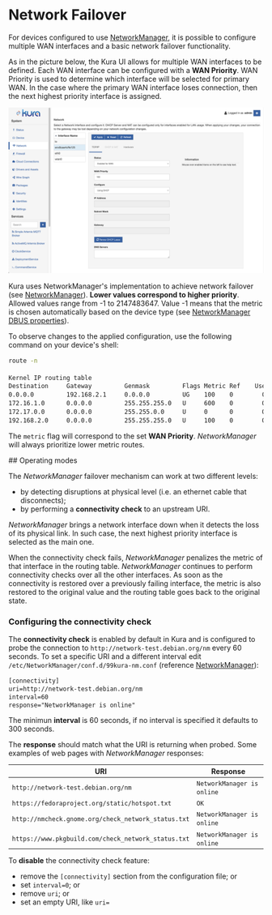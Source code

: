 # Network Failover

For devices configured to use [NetworkManager](https://networkmanager.dev), it is possible to configure multiple WAN interfaces and a basic network failover functionality.

As in the picture below, the Kura UI allows for multiple WAN interfaces to be defined. Each WAN interface can be configured with a **WAN Priority**. WAN Priority is used to determine which interface will be selected for primary WAN. In the case where the primary WAN interface loses connection, then the next highest priority interface is assigned.

![](images/net-failover.png)

Kura uses NetworkManager's implementation to achieve network failover (see [NetworkManager](https://www.digi.com/resources/documentation/digidocs/90001548/reference/yocto/r_network_failover.htm?TocPath=Digi%20Embedded%20Yocto%7CSystem%20development%7CSoftware%20extensions%7C_____3)). **Lower values correspond to higher priority**. Allowed values range from -1 to 2147483647. Value -1 means that the metric is chosen automatically based on the device type (see [NetworkManager DBUS properties](https://developer-old.gnome.org/NetworkManager/unstable/nm-settings-dbus.html)).

To observe changes to the applied configuration, use the following command on your device's shell:

```bash
route -n

Kernel IP routing table
Destination     Gateway         Genmask         Flags Metric Ref    Use Iface
0.0.0.0         192.168.2.1     0.0.0.0         UG    100    0        0 eth0
172.16.1.0      0.0.0.0         255.255.255.0   U     600    0        0 wlan0
172.17.0.0      0.0.0.0         255.255.0.0     U     0      0        0 docker0
192.168.2.0     0.0.0.0         255.255.255.0   U     100    0        0 eth0
```

The `metric` flag will correspond to the set **WAN Priority**. *NetworkManager* will always prioritize lower metric routes.



## Operating modes

The *NetworkManager* failover mechanism can work at two different levels:

- by detecting disruptions at physical level (i.e. an ethernet cable that disconnects);
- by performing a **connectivity check** to an upstream URI.

*NetworkManager* brings a network interface down when it detects the loss of its physical link. In such case, the next highest priority interface is selected as the main one.

When the connectivity check fails, *NetworkManager* penalizes the metric of that interface in the routing table. *NetworkManager* continues to perform connectivity checks over all the other interfaces. As soon as the connectivity is restored over a previously failing interface, the metric is also restored to the original value and the routing table goes back to the original state.



### Configuring the connectivity check

The **connectivity check** is enabled by default in Kura and is configured to probe the connection to `http://network-test.debian.org/nm` every 60 seconds. To set a specific URI and a different interval edit `/etc/NetworkManager/conf.d/99kura-nm.conf` (reference [NetworkManager](https://www.digi.com/resources/documentation/digidocs/90001548/reference/yocto/r_network_failover.htm?TocPath=Digi%20Embedded%20Yocto%7CSystem%20development%7CSoftware%20extensions%7C_____3)):

```
[connectivity]
uri=http://network-test.debian.org/nm
interval=60
response="NetworkManager is online"
```

The minimun **interval** is 60 seconds, if no interval is specified it defaults to 300 seconds.

The **response** should match what the URI is returning when probed. Some examples of web pages with *NetworkManager* responses:

| URI | Response |
| - | - |
| `http://network-test.debian.org/nm` | `NetworkManager is online` |
| `https://fedoraproject.org/static/hotspot.txt` | `OK` |
| `http://nmcheck.gnome.org/check_network_status.txt` | `NetworkManager is online` |
| `https://www.pkgbuild.com/check_network_status.txt` | `NetworkManager is online` |

To **disable** the connectivity check feature:

- remove the `[connectivity]` section from the configuration file; or
- set `interval=0`; or
- remove `uri`; or
- set an empty URI, like `uri=`